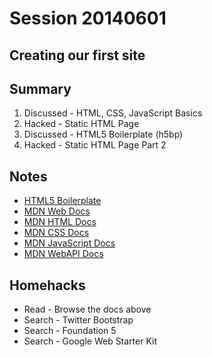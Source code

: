 Session 20140601
================

## Creating our first site

## Summary

 1. Discussed - HTML, CSS, JavaScript Basics
 1. Hacked    - Static HTML Page
 1. Discussed - HTML5 Boilerplate (h5bp)
 1. Hacked    - Static HTML Page Part 2

## Notes

 * [HTML5 Boilerplate](http://html5boilerplate.com/)
 * [MDN Web Docs](https://developer.mozilla.org/en-US/docs/Web)
 * [MDN HTML Docs](https://developer.mozilla.org/en-US/docs/Web/HTML)
 * [MDN CSS Docs](https://developer.mozilla.org/en-US/docs/Web/CSS)
 * [MDN JavaScript Docs](https://developer.mozilla.org/en-US/docs/Web/JavaScript)
 * [MDN WebAPI Docs](https://developer.mozilla.org/en-US/docs/Web/Reference/API)

## Homehacks

 * Read   - Browse the docs above
 * Search - Twitter Bootstrap
 * Search - Foundation 5
 * Search - Google Web Starter Kit
